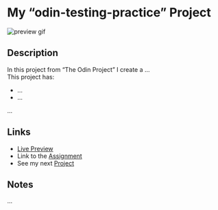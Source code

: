 # My “odin-testing-practice” Project
![preview gif](./media/prev.gif) 

## Description
In this project from “The Odin Project” I create a ... <br>
This project has:

- ...
- ...

...

## Links
- [Live Preview]()
- Link to the [Assignment]()
- See my next [Project]()

## Notes
...

